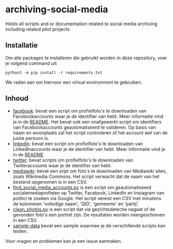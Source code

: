 # archiving-social-media
Holds all scripts and or documentation related to social media archiving including related pilot projects 

## Installatie

Om alle packages te installeren die gebruikt worden in deze repository, voer je volgend command uit:

```
python3 -m pip install -r requirements.txt
```

We raden aan om hiervoor een virtual environment te gebruiken.

## Inhoud

* [facebook](facebook/): bevat een script om profielfoto's te downloaden van Facebookaccounts waar je de identifier van hebt. Meer informatie vind je in de [README](facebook/README.md). Het bevat ook een onafgewerkt script om identifiers van Facebookaccounts geautomatiseerd te valideren. Op basis van naam en woonplaats zal het script controleren of het account wel van de juiste persoon is.
* [linkedin](linkedin/): bevat een script om profielfoto's te downloaden van LinkedInaccounts waar je de identifier van hebt. Meer informatie vind je in de [README](linkedin/README.md)
* [twitter](twitter/): bevat scripts om profielfoto's te downloaden van Twitteraccounts waar je de identifier van hebt.
* [mediawiki](mediawiki/): bevat een sript om foto's te downloaden van Mediawiki sites, zoals Wikimedia Commons. Het script verwacht dat de naam van het bestand opgenomen is in een CSV.
* [find_social_media_accounts.py](find_social_media_accounts.py) is een script om geautomatiseerd socialemediaprofielen op Twitter, Facebook, LinkedIn en Instagram van politici te zoeken via Google. Het script vereist een CSV met minstens de kolommen 'volledige naam', 'QID', 'gemeente' en 'partij'.
* [clean_photos.py](clean_photos.py) is een script dat via gezichtsdetectie nagaat of de gevonden foto's een portret zijn. De resultaten worden neergeschreven in een CSV.
* [sample-data](sample-data/) bevat een sample waarmee je de verschillende scripts kan testen.

Voor vragen en problemen kan je een issue aanmaken.

